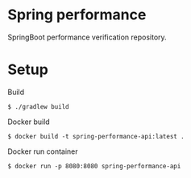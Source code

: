 # Spring performance
SpringBoot performance verification repository.

# Setup
Build
```
$ ./gradlew build
```

Docker build 
```
$ docker build -t spring-performance-api:latest .
```

Docker run container
```
$ docker run -p 8080:8080 spring-performance-api
```
